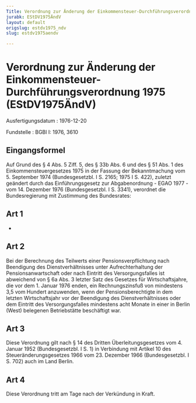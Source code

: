 ```yaml
---
Title: Verordnung zur Änderung der Einkommensteuer-Durchführungsverordnung 1975
jurabk: EStDV1975ÄndV
layout: default
origslug: estdv1975_ndv
slug: estdv1975aendv

---
```


# Verordnung zur Änderung der Einkommensteuer-Durchführungsverordnung 1975 (EStDV1975ÄndV)

Ausfertigungsdatum
:   1976-12-20

Fundstelle
:   BGBl I: 1976, 3610

## Eingangsformel

Auf Grund des § 4 Abs. 5 Ziff. 5, des § 33b Abs. 6 und des § 51 Abs. 1
des Einkommensteuergesetzes 1975 in der Fassung der Bekanntmachung vom
5\. September 1974 (Bundesgesetzbl. I S. 2165; 1975 I S. 422), zuletzt
geändert durch das Einführungsgesetz zur Abgabenordnung - EGAO 1977 -
vom 14. Dezember 1976 (Bundesgesetzbl. I S. 3341), verordnet die
Bundesregierung mit Zustimmung des Bundesrates:

## Art 1

-

## Art 2

Bei der Berechnung des Teilwerts einer Pensionsverpflichtung nach
Beendigung des Dienstverhältnisses unter Aufrechterhaltung der
Pensionsanwartschaft oder nach Eintritt des Versorgungsfalles ist
abweichend von § 6a Abs. 3 letzter Satz des Gesetzes für
Wirtschaftsjahre, die vor dem 1. Januar 1976 enden, ein
Rechnungszinsfuß von mindestens 3,5 vom Hundert anzuwenden, wenn der
Pensionsberechtigte in dem letzten Wirtschaftsjahr vor der Beendigung
des Dienstverhältnisses oder dem Eintritt des Versorgungsfalles
mindestens acht Monate in einer in Berlin (West) belegenen
Betriebstätte beschäftigt war.

## Art 3

Diese Verordnung gilt nach § 14 des Dritten Überleitungsgesetzes vom
4\. Januar 1952 (Bundesgesetzbl. I S. 1) in Verbindung mit Artikel 10
des Steueränderungsgesetzes 1966 vom 23. Dezember 1966
(Bundesgesetzbl. I S. 702) auch im Land Berlin.

## Art 4

Diese Verordnung tritt am Tage nach der Verkündung in Kraft.

